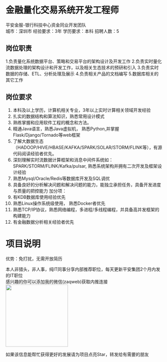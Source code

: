 # 金融量化交易系统开发工程师
平安金服-银行科技中心资金同业开发团队  
城市：深圳市 经验要求：3年 学历要求：本科  招聘人数：5

## 岗位职责
1.负责量化系统数据平台、策略和交易平台的架构设计及开发工作
 2.负责实时量化流数据处理的架构设计和开发工作，以及相关生态技术的预研和引入
 3.负责实时数据的存储、ETL、分析处理及展示
 4.负责相关产品的文档编写
 5.数据库相关的其它工作

## 岗位要求
1. 本科及以上学历，计算机相关专业，3年以上实时计算相关领域开发经验
 2. 扎实的数据结构和算法知识，熟悉常用设计模式
 3. 熟练掌握和应用软件工程的概念和方法。
 4. 精通Java语言，熟悉Java虚拟机， 熟悉Python,并掌握Flask/Django/Tornado等web框架
 5. 了解大数据生态（HADOOP/HIVE/HBASE/KAFKA/SPARK/SOLAR/STORM/FLINK等），有源代码阅读经验者优先。
 6. 深刻理解实时流数据计算框架和消息中间件系统如：SPARK/STORM/FLINK/Kafka/pulsar, 熟悉系统架构并拥有二次开发及框架设计经验
 7.  熟悉Mysql/Oracle/Redis等数据库开发及SQL调优
 8. 具备良好的分析解决问题和解决问题的能力，能独立承担任务，具备开发进度与质量的把控能力
 加分项：
 1. 有KDB数据库使用经验优先
 2. 熟悉Linux操作系统级使用， 熟悉Docker者优先
 3. 熟悉TCP/IP协议，熟悉网络编程，多进程/多线程编程，并具备高并发框架的构建能力
 4. 有金融数据分析相关经验者优先

# 项目说明

优势：免打扰，无需开放简历

本人非猎头，非人事，纯IT同事分享内部推荐职位，每天更新平安集团2个月内发的IT职位  
感兴趣的你可以添加我的微信(zaqweb)获取内推连接  
<img src="https://github.com/zaqweb/PA-IT-JOBS/blob/master/WechatICode.jpeg"  height="200" width="200">

如果该信息能帮忙获得更好的发展请为项目点亮Star，转发给有需要的朋友




